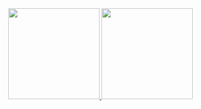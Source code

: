 
  <a href="https://github.com/melpompom">
  <center><img height="180em" src="https://github-readme-stats.vercel.app/api?username=melpompom&show_icons=true&theme=dracula&include_all_commits=true&count_private=true"/>
  <img height="180em" src="https://github-readme-stats.vercel.app/api/top-langs/?username=melpompom&layout=compact&langs_count=7&theme=dracula"/><center>
</div>
<div style="display: inline_block"><br>
  <img align="right" alt="" height="150" style="border-radius:50px;" 
  
  
 
  

